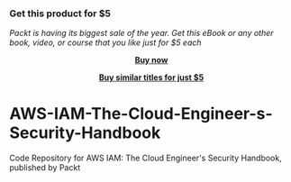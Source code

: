 
### Get this product for $5

<i>Packt is having its biggest sale of the year. Get this eBook or any other book, video, or course that you like just for $5 each</i>


<b><p align='center'>[Buy now](https://packt.link/9781838989484)</p></b>


<b><p align='center'>[Buy similar titles for just $5](https://subscription.packtpub.com/search)</p></b>


# AWS-IAM-The-Cloud-Engineer-s-Security-Handbook
Code Repository for AWS IAM: The Cloud Engineer's Security Handbook, published by Packt
